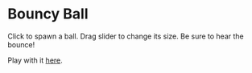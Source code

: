 # Bouncy Ball

Click to spawn a ball. Drag slider to change its size. Be sure to hear the bounce!

Play with it [here](https://lyova-potyomkin.github.io/bouncy-ball/index.html).
